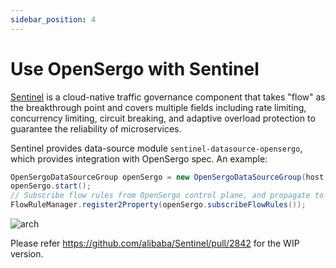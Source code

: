 ```yaml
---
sidebar_position: 4
---
```


# Use OpenSergo with Sentinel

[Sentinel](https://sentinelguard.io/) is a cloud-native traffic governance component that takes "flow" as the breakthrough point and covers multiple fields including rate limiting, concurrency limiting, circuit breaking, and adaptive overload protection to guarantee the reliability of microservices.

Sentinel provides data-source module `sentinel-datasource-opensergo`, which provides integration with OpenSergo spec. An example:

```java
OpenSergoDataSourceGroup openSergo = new OpenSergoDataSourceGroup(host, port, namespace, appName);
openSergo.start();
// Subscribe flow rules from OpenSergo control plane, and propagate to Sentinel rule manager.
FlowRuleManager.register2Property(openSergo.subscribeFlowRules());
```

![arch](https://user-images.githubusercontent.com/9434884/186125289-efb5e75a-0d6d-486c-a577-f986024ad911.png)

Please refer https://github.com/alibaba/Sentinel/pull/2842 for the WIP version.